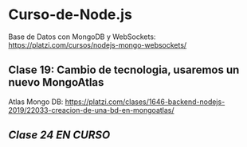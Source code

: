 # Curso-de-Node.js
Base de Datos con MongoDB y WebSockets:
https://platzi.com/cursos/nodejs-mongo-websockets/

## **Clase 19: Cambio de tecnologia**, usaremos un nuevo **MongoAtlas** ##
Atlas Mongo DB: https://platzi.com/clases/1646-backend-nodejs-2019/22033-creacion-de-una-bd-en-mongoatlas/

## *Clase 24 EN CURSO* ##
